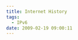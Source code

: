 ```yaml
---
title: Internet History
tags:
  - IPv6
date: 2009-02-19 09:00:11
---
```


<object width="425" height="344"><param name="movie" value="http://www.youtube.com/v/9hIQjrMHTv4&color1=0xb1b1b1&color2=0xcfcfcf&hl=de&feature=player_embedded&fs=1"></param><param name="allowFullScreen" value="true"></param><embed src="http://www.youtube.com/v/9hIQjrMHTv4&color1=0xb1b1b1&color2=0xcfcfcf&hl=de&feature=player_embedded&fs=1" type="application/x-shockwave-flash" allowfullscreen="true" width="425" height="344"></embed></object>